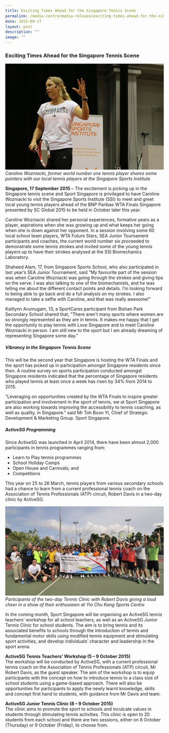 ```yaml
---
title: Exciting Times Ahead for the Singapore Tennis Scene
permalink: /media-centre/media-release/exciting-times-ahead-for-the-singapore-tennis-scene/
date: 2015-09-17
layout: post
description: ""
image: ""
---
```

### **Exciting Times Ahead for the Singapore Tennis Scene**

![](/images/Media%20Centre/Media%20Release/2015/September/Caroline%20Woznicki%20demonstrating%20tennis%20moves%20to%20students%20%20photos%20by%20R%20Benoj.jpeg)
_Caroline Wozniacki, former world number one tennis player shares some pointers with our local tennis players at the Singapore Sports Institute_

**Singapore, 17 September 2015** – The excitement is picking up in the Singapore tennis scene and Sport Singapore is privileged to have Caroline Wozniacki to visit the Singapore Sports Institute (SSI) to meet and greet local young tennis players ahead of the BNP Paribas WTA Finals Singapore presented by SC Global 2015 to be held in October later this year.

Caroline Wozniacki shared her personal experiences, formative years as a player, aspirations when she was growing up and what keeps her going when she is down against her opponent. In a session involving some 60 local school team players, WTA Future Stars, SEA Junior Tournament participants and coaches, the current world number six proceeded to demonstrate some tennis strokes and invited some of the young tennis players up to have their strokes analysed at the SSI Biomechanics Laboratory.  
  
Shaheed Alam, 17, from Singapore Sports School, who also participated in last year’s SEA Junior Tournament, said “My favourite part of the session was when Caroline Wozniacki was going through the strokes and giving tips on the serve. I was also talking to one of the biomechanists, and he was telling me about the different contact points and details. I’m looking forward to being able to go back and do a full analysis on my strokes. I also managed to take a selfie with Caroline, and that was really awesome!”  
  
Kaitlynn Arumugam, 13, a SportCares participant from Bishan Park Secondary School shared that, "There aren't many sports where women are so strongly represented as they are in tennis. It makes me happy that I get the opportunity to play tennis with Love Singapore and to meet Caroline Wozniacki in person. I am still new to the sport but I am already dreaming of representing Singapore some day."  
  
  
##### **Vibrancy in the Singapore Tennis Scene**  

This will be the second year that Singapore is hosting the WTA Finals and the sport has picked up in participation amongst Singapore residents since then. A routine survey on sports participation conducted amongst Singapore residents indicated that the percentage of Singapore residents who played tennis at least once a week has risen by 34% from 2014 to 2015.  
  
“Leveraging on opportunities created by the WTA Finals to inspire greater participation and involvement in the sport of tennis, we at Sport Singapore are also working towards improving the accessibility to tennis coaching, as well as quality, in Singapore.” said Mr Toh Boon Yi, Chief of Strategic Development & Marketing Group. Sport Singapore.  
  
##### **ActiveSG Programming**  

Since ActiveSG was launched in April 2014, there have been almost 2,000 participants in tennis programmes ranging from:

* Learn to Play tennis programmes
* School Holiday Camps
* Open House and Carnivals; and
* Competitions

This year on 25 to 26 March, tennis players from various secondary schools had a chance to learn from a current professional tennis coach on the Association of Tennis Professionals (ATP) circuit, Robert Davis in a two-day clinic by ActiveSG.

![](/images/Media%20Centre/Media%20Release/2015/September/Tennis%20Clinic%20with%20Robert%20Davis%20and%20ATP%20Players%2025%20to%2026%20March%202015.jpeg)
_Participants of the two-day Tennis Clinic with Robert Davis giving a loud cheer in a show of their enthusiasm at Yio Chu Kang Sports Centre_

In the coming month, Sport Singapore will be organising an ActiveSG tennis teachers’ workshop for all school teachers, as well as an ActiveSG Junior Tennis Clinic for school students. The aim is to bring tennis and its associated benefits to schools through the introduction of tennis and fundamental motor skills using modified tennis equipment and stimulating sport activities, and develop individuals’ character and leadership in the sport arena.  
  
**ActiveSG Tennis Teachers’ Workshop (5 – 9 October 2015)**
<br>
The workshop will be conducted by ActiveSG, with a current professional tennis coach on the Association of Tennis Professionals (ATP) circuit, Mr Robert Davis, as the guest speaker. The aim of the workshop is to equip participants with the concept on how to introduce tennis to a class size of school students using a game-based approach. There will also be opportunities for participants to apply the newly learnt knowledge, skills and concept first hand to students, with guidance from Mr Davis and team.  
 
**ActiveSG Junior Tennis Clinic (8 – 9 October 2015)**
<br>
The clinic aims to promote the sport to schools and inculcate values in students through stimulating tennis activities. This clinic is open to 20 students from each school and there are two sessions, either on 8 October (Thursday) or 9 October (Friday), to choose from.
